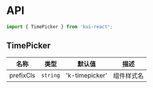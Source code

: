 # API

```jsx
import { TimePicker } from 'kui-react';
```

## TimePicker

| 名称      | 类型     | 默认值         | 描述       |
| --------- | -------- | -------------- | ---------- |
| prefixCls | `string` | 'k-timepicker' | 组件样式名 |

